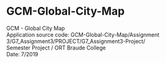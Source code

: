 # GCM-Global-City-Map
GCM - Global City Map
<br>
Application source code: GCM-Global-City-Map/Assignment 3/G7_Assignment3/PROJECT/G7_Assignment3-Project/
<br>
Semester Project / ORT Braude College
<br>
Date: 7/2019
